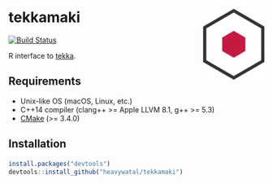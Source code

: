 # tekkamaki <img src="man/figures/logo.svg" align="right" height=140/>

[![Build Status](https://travis-ci.com/heavywatal/tekkamaki.svg?branch=master)](https://travis-ci.com/heavywatal/tekkamaki)

R interface to [tekka](https://github.com/heavywatal/tekka).

## Requirements

- Unix-like OS (macOS, Linux, etc.)
- C++14 compiler (clang++ >= Apple LLVM 8.1, g++ >= 5.3)
- [CMake](https://cmake.org/) (>= 3.4.0)

## Installation

```r
install.packages("devtools")
devtools::install_github("heavywatal/tekkamaki")
```
